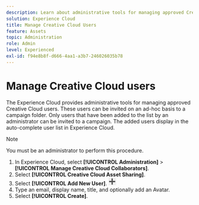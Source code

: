 ```yaml
---
description: Learn about administrative tools for managing approved Creative Cloud users in Experience Cloud. 
solution: Experience Cloud
title: Manage Creative Cloud Users 
feature: Assets
topic: Administration
role: Admin
level: Experienced
exl-id: f94e8b8f-d666-4aa1-a3b7-246026035b78
---
```

# Manage Creative Cloud users

The Experience Cloud provides administrative tools for managing approved Creative Cloud users. These users can be invited on an ad-hoc basis to a campaign folder. Only users that have been added to the list by an administrator can be invited to a campaign. The added users display in the auto-complete user list in Experience Cloud.

>[!NOTE]
>
>You must be an administrator to perform this procedure.

1. In Experience Cloud, select **[!UICONTROL Administration]** > **[!UICONTROL Manage Creative Cloud Collaborators]**.
1. Select **[!UICONTROL Creative Cloud Asset Sharing]**.
1. Select **[!UICONTROL Add New User]**.  ![add new user](../../assets/mac_add_icon.png)
1. Type an email, display name, title, and optionally add an Avatar.
1. Select **[!UICONTROL Create]**.
